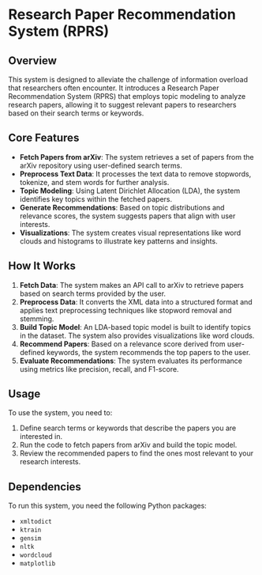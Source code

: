# Research Paper Recommendation System (RPRS)

## Overview
This system is designed to alleviate the challenge of information overload that researchers often encounter. It introduces a Research Paper Recommendation System (RPRS) that employs topic modeling to analyze research papers, allowing it to suggest relevant papers to researchers based on their search terms or keywords.

## Core Features
- **Fetch Papers from arXiv**: The system retrieves a set of papers from the arXiv repository using user-defined search terms.
- **Preprocess Text Data**: It processes the text data to remove stopwords, tokenize, and stem words for further analysis.
- **Topic Modeling**: Using Latent Dirichlet Allocation (LDA), the system identifies key topics within the fetched papers.
- **Generate Recommendations**: Based on topic distributions and relevance scores, the system suggests papers that align with user interests.
- **Visualizations**: The system creates visual representations like word clouds and histograms to illustrate key patterns and insights.

## How It Works
1. **Fetch Data**: The system makes an API call to arXiv to retrieve papers based on search terms provided by the user.
2. **Preprocess Data**: It converts the XML data into a structured format and applies text preprocessing techniques like stopword removal and stemming.
3. **Build Topic Model**: An LDA-based topic model is built to identify topics in the dataset. The system also provides visualizations like word clouds.
4. **Recommend Papers**: Based on a relevance score derived from user-defined keywords, the system recommends the top papers to the user.
5. **Evaluate Recommendations**: The system evaluates its performance using metrics like precision, recall, and F1-score.

## Usage
To use the system, you need to:
1. Define search terms or keywords that describe the papers you are interested in.
2. Run the code to fetch papers from arXiv and build the topic model.
3. Review the recommended papers to find the ones most relevant to your research interests.

## Dependencies
To run this system, you need the following Python packages:
- `xmltodict`
- `ktrain`
- `gensim`
- `nltk`
- `wordcloud`
- `matplotlib`
